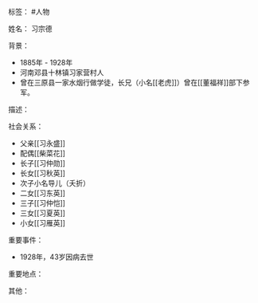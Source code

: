 标签： #人物

姓名：
习宗德

背景：
- 1885年 - 1928年
- 河南邓县十林镇习家营村人
- 曾在三原县一家水烟行做学徒，长兄（小名[[老虎]]）曾在[[董福祥]]部下参军。

描述：

社会关系：
- 父亲[[习永盛]]
- 配偶[[柴菜花]]
- 长子[[习仲勋]]
- 长女[[习秋英]]
- 次子小名导儿（夭折）
- 二女[[习东英]]
- 三子[[习仲恺]]
- 三女[[习夏英]]
- 小女[[习雁英]]

重要事件：
- 1928年，43岁因病去世

重要地点：

其他：
